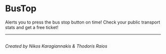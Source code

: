 # BusTop
Alerts you to press the bus stop button on time! Check your public transport stats and get a free ticket!

___
##
_Created by Nikos Karagiannakis & Thodoris Raios_
